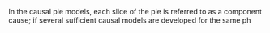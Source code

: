 In the causal pie models, each slice of the pie is referred to as a component cause; if several sufficient causal models are developed for the same ph